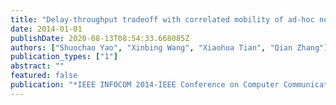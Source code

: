 ```yaml
---
title: "Delay-throughput tradeoff with correlated mobility of ad-hoc networks"
date: 2014-01-01
publishDate: 2020-08-13T08:54:33.668085Z
authors: ["Shuochao Yao", "Xinbing Wang", "Xiaohua Tian", "Qian Zhang"]
publication_types: ["1"]
abstract: ""
featured: false
publication: "*IEEE INFOCOM 2014-IEEE Conference on Computer Communications*"
---
```


